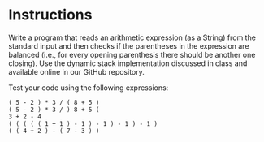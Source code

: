 # Instructions

Write a program that reads an arithmetic expression (as a String) from the standard input and then checks if the parentheses in the expression are balanced (i.e., for every opening parenthesis there should be another one closing).  Use the dynamic stack implementation discussed in class and available online in our GitHub repository.   

Test your code using the following expressions:  

```
( 5 - 2 ) * 3 / ( 8 + 5 )  
( 5 - 2 ) * 3 / ) 8 + 5 (  
3 + 2 - 4  
( ( ( ( ( 1 + 1 ) - 1 ) - 1 ) - 1 ) - 1 ) 
( ( 4 + 2 ) - ( 7 - 3 ) ) 
```